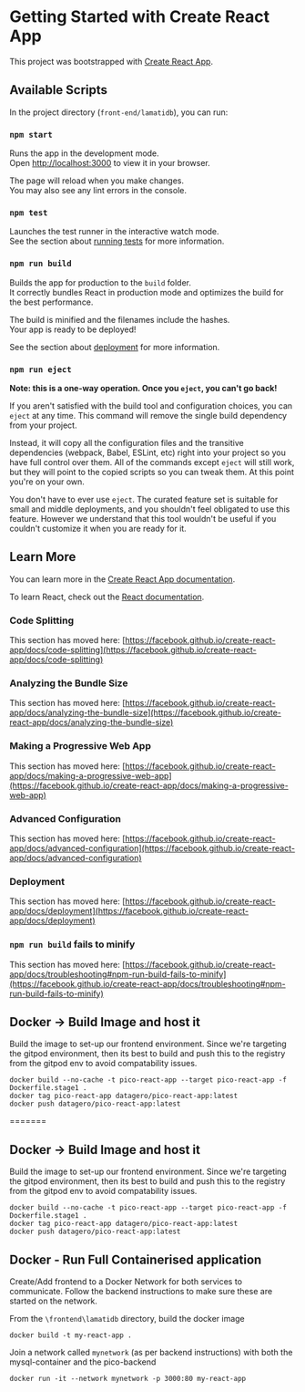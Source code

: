 # Getting Started with Create React App

This project was bootstrapped with [Create React App](https://github.com/facebook/create-react-app).

## Available Scripts

In the project directory (`front-end/lamatidb`), you can run:

### `npm start`

Runs the app in the development mode.\
Open [http://localhost:3000](http://localhost:3000) to view it in your browser.

The page will reload when you make changes.\
You may also see any lint errors in the console.

### `npm test`

Launches the test runner in the interactive watch mode.\
See the section about [running tests](https://facebook.github.io/create-react-app/docs/running-tests) for more information.

### `npm run build`

Builds the app for production to the `build` folder.\
It correctly bundles React in production mode and optimizes the build for the best performance.

The build is minified and the filenames include the hashes.\
Your app is ready to be deployed!

See the section about [deployment](https://facebook.github.io/create-react-app/docs/deployment) for more information.

### `npm run eject`

**Note: this is a one-way operation. Once you `eject`, you can't go back!**

If you aren't satisfied with the build tool and configuration choices, you can `eject` at any time. This command will remove the single build dependency from your project.

Instead, it will copy all the configuration files and the transitive dependencies (webpack, Babel, ESLint, etc) right into your project so you have full control over them. All of the commands except `eject` will still work, but they will point to the copied scripts so you can tweak them. At this point you're on your own.

You don't have to ever use `eject`. The curated feature set is suitable for small and middle deployments, and you shouldn't feel obligated to use this feature. However we understand that this tool wouldn't be useful if you couldn't customize it when you are ready for it.

## Learn More

You can learn more in the [Create React App documentation](https://facebook.github.io/create-react-app/docs/getting-started).

To learn React, check out the [React documentation](https://reactjs.org/).

### Code Splitting

This section has moved here: [https://facebook.github.io/create-react-app/docs/code-splitting](https://facebook.github.io/create-react-app/docs/code-splitting)

### Analyzing the Bundle Size

This section has moved here: [https://facebook.github.io/create-react-app/docs/analyzing-the-bundle-size](https://facebook.github.io/create-react-app/docs/analyzing-the-bundle-size)

### Making a Progressive Web App

This section has moved here: [https://facebook.github.io/create-react-app/docs/making-a-progressive-web-app](https://facebook.github.io/create-react-app/docs/making-a-progressive-web-app)

### Advanced Configuration

This section has moved here: [https://facebook.github.io/create-react-app/docs/advanced-configuration](https://facebook.github.io/create-react-app/docs/advanced-configuration)

### Deployment

This section has moved here: [https://facebook.github.io/create-react-app/docs/deployment](https://facebook.github.io/create-react-app/docs/deployment)

### `npm run build` fails to minify

This section has moved here: [https://facebook.github.io/create-react-app/docs/troubleshooting#npm-run-build-fails-to-minify](https://facebook.github.io/create-react-app/docs/troubleshooting#npm-run-build-fails-to-minify)


## Docker -> Build Image and host it
Build the image to set-up our frontend environment. Since we're targeting the gitpod environment, then its best to build and push this to the registry from the gitpod env to avoid compatability issues.

```
docker build --no-cache -t pico-react-app --target pico-react-app -f Dockerfile.stage1 .
docker tag pico-react-app datagero/pico-react-app:latest 
docker push datagero/pico-react-app:latest
```

=======


## Docker -> Build Image and host it
Build the image to set-up our frontend environment. Since we're targeting the gitpod environment, then its best to build and push this to the registry from the gitpod env to avoid compatability issues.

```
docker build --no-cache -t pico-react-app --target pico-react-app -f Dockerfile.stage1 .
docker tag pico-react-app datagero/pico-react-app:latest 
docker push datagero/pico-react-app:latest
```


## Docker - Run Full Containerised application
Create/Add frontend to a Docker Network for both services to communicate.
Follow the backend instructions to make sure these are started on the network.


From the `\frontend\lamatidb` directory, build the docker image

```
docker build -t my-react-app .
```

Join a network called `mynetwork` (as per backend instructions) with both the mysql-container and the pico-backend

```
docker run -it --network mynetwork -p 3000:80 my-react-app
```
